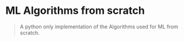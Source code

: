 # ML Algorithms from scratch

> A python only implementation of the Algorithms used for ML from scratch.
